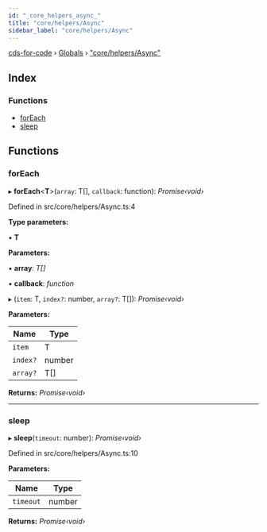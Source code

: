 ```yaml
---
id: "_core_helpers_async_"
title: "core/helpers/Async"
sidebar_label: "core/helpers/Async"
---
```


[cds-for-code](../index.md) › [Globals](../globals.md) › ["core/helpers/Async"](_core_helpers_async_.md)

## Index

### Functions

* [forEach](_core_helpers_async_.md#foreach)
* [sleep](_core_helpers_async_.md#sleep)

## Functions

###  forEach

▸ **forEach**<**T**>(`array`: T[], `callback`: function): *Promise‹void›*

Defined in src/core/helpers/Async.ts:4

**Type parameters:**

▪ **T**

**Parameters:**

▪ **array**: *T[]*

▪ **callback**: *function*

▸ (`item`: T, `index?`: number, `array?`: T[]): *Promise‹void›*

**Parameters:**

Name | Type |
------ | ------ |
`item` | T |
`index?` | number |
`array?` | T[] |

**Returns:** *Promise‹void›*

___

###  sleep

▸ **sleep**(`timeout`: number): *Promise‹void›*

Defined in src/core/helpers/Async.ts:10

**Parameters:**

Name | Type |
------ | ------ |
`timeout` | number |

**Returns:** *Promise‹void›*
